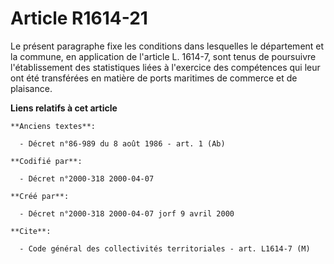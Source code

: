 # Article R1614-21

Le présent paragraphe fixe les conditions dans lesquelles le département et la commune, en application de l'article L.
1614-7, sont tenus de poursuivre l'établissement des statistiques liées à l'exercice des compétences qui leur ont été
transférées en matière de ports maritimes de commerce et de plaisance.

**Liens relatifs à cet article**

	**Anciens textes**:

	  - Décret n°86-989 du 8 août 1986 - art. 1 (Ab)

	**Codifié par**:

	  - Décret n°2000-318 2000-04-07

	**Créé par**:

	  - Décret n°2000-318 2000-04-07 jorf 9 avril 2000

	**Cite**:

	  - Code général des collectivités territoriales - art. L1614-7 (M)
